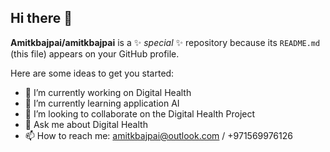 ## Hi there 👋


**Amitkbajpai/amitkbajpai** is a ✨ _special_ ✨ repository because its `README.md` (this file) appears on your GitHub profile.

Here are some ideas to get you started:

- 🔭 I’m currently working on Digital Health
- 🌱 I’m currently learning application AI
- 👯 I’m looking to collaborate on the Digital Health Project
- 💬 Ask me about Digital Health
- 📫 How to reach me: amitkbajpai@outlook.com / +971569976126

  
